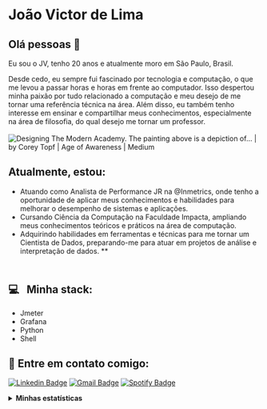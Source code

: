 

# João Victor de Lima

## Olá pessoas 👋
Eu sou o JV, tenho 20 anos e atualmente moro em São Paulo, Brasil. 

Desde cedo, eu sempre fui fascinado por tecnologia e computação, o que me levou a passar horas e horas em frente ao computador. Isso despertou minha paixão por tudo relacionado a computação e meu desejo de me tornar uma referência técnica na área. Além disso, eu também tenho interesse em ensinar e compartilhar meus conhecimentos, especialmente na área de filosofia, do qual desejo me tornar um professor.
<br/><br/>
![Designing The Modern Academy. The painting above is a depiction of… | by  Corey Topf | Age of Awareness | Medium](https://miro.medium.com/max/1200/1*Zey30peZtQulTcxbAnj1-Q.jpeg)




## Atualmente, estou:

- Atuando como Analista de Performance JR na @Inmetrics, onde tenho a oportunidade de aplicar meus conhecimentos e habilidades para melhorar o desempenho de sistemas e aplicações.
- Cursando Ciência da Computação na Faculdade Impacta, ampliando meus conhecimentos teóricos e práticos na área de computação.
- Adquirindo habilidades em ferramentas e técnicas para me tornar um Cientista de Dados, preparando-me para atuar em projetos de análise e interpretação de dados.
**

## <br/> :computer: &nbsp; Minha stack: 
- Jmeter
- Grafana
- Python
- Shell

## :email:  Entre em contato comigo:

[![Linkedin Badge](https://img.shields.io/badge/LinkedIn-0077B5?style=for-the-badge&logo=linkedin&logoColor=white)](https://www.linkedin.com/in/jvroot/)
[![Gmail Badge](https://img.shields.io/badge/Gmail-D14836?style=for-the-badge&logo=gmail&logoColor=white)](https://mail.google.com/mail/?view=cm&fs=1&to=joaovlima.delima@gmail.com)
[![Spotify Badge](https://img.shields.io/badge/Spotify-1ED760?&style=for-the-badge&logo=spotify&logoColor=white)](https://open.spotify.com/user/shadow3985)

<details>
  <summary> <b> Minhas estatísticas </b></summary>
  
  <br>
  

[![Anurag's github stats](https://github-readme-stats.vercel.app/api?username=jv-root)](https://github.com/anuraghazra/github-readme-stats)

</details>

